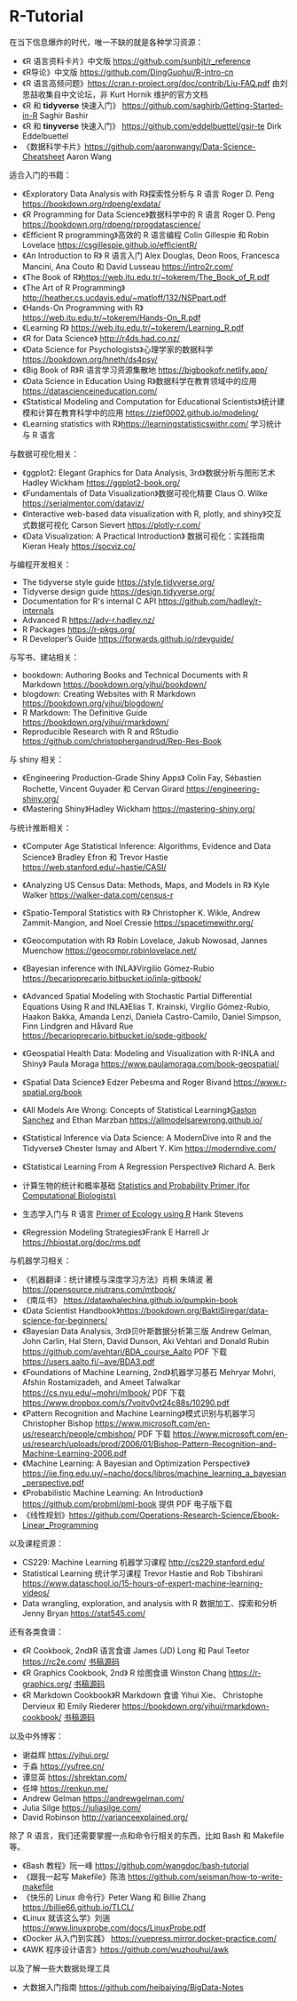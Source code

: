 # R-Tutorial


在当下信息爆炸的时代，唯一不缺的就是各种学习资源：

- 《R 语言资料卡片》中文版 <https://github.com/sunbjt/r_reference>
- 《R导论》中文版 <https://github.com/DingGuohui/R-intro-cn>
- 《R 语言高频问题》<https://cran.r-project.org/doc/contrib/Liu-FAQ.pdf> 由刘思喆收集自中文论坛，非 Kurt Hornik 维护的官方文档
- 《R 和 **tidyverse** 快速入门》 <https://github.com/saghirb/Getting-Started-in-R>  Saghir Bashir
- 《R 和 **tinyverse** 快速入门》 <https://github.com/eddelbuettel/gsir-te> Dirk Eddelbuettel
- 《数据科学卡片》<https://github.com/aaronwangy/Data-Science-Cheatsheet>  Aaron Wang

适合入门的书籍：

- 《Exploratory Data Analysis with R》探索性分析与 R 语言 Roger D. Peng <https://bookdown.org/rdpeng/exdata/>
- 《R Programming for Data Science》数据科学中的 R 语言 Roger D. Peng <https://bookdown.org/rdpeng/rprogdatascience/>
- 《Efficient R programming》高效的 R 语言编程 Colin Gillespie 和 Robin Lovelace <https://csgillespie.github.io/efficientR/>
- 《An Introduction to R》 R 语言入门 Alex Douglas, Deon Roos, Francesca Mancini, Ana Couto 和 David Lusseau <https://intro2r.com/>
- 《The Book of R》<https://web.itu.edu.tr/~tokerem/The_Book_of_R.pdf>
- 《The Art of R Programming》<http://heather.cs.ucdavis.edu/~matloff/132/NSPpart.pdf>
- 《Hands-On Programming with R》 <https://web.itu.edu.tr/~tokerem/Hands-On_R.pdf>
- 《Learning R》 <https://web.itu.edu.tr/~tokerem/Learning_R.pdf>
- 《R for Data Science》 <http://r4ds.had.co.nz/>
- 《Data Science for Psychologists》心理学家的数据科学 <https://bookdown.org/hneth/ds4psy/>
- 《Big Book of R》R 语言学习资源集散地 <https://bigbookofr.netlify.app/>
- 《Data Science in Education Using R》数据科学在教育领域中的应用 <https://datascienceineducation.com/>
- 《Statistical Modeling and Computation for Educational Scientists》统计建模和计算在教育科学中的应用 <https://zief0002.github.io/modeling/>
- 《Learning statistics with R》<https://learningstatisticswithr.com/> 学习统计与 R 语言

与数据可视化相关：

- 《ggplot2: Elegant Graphics for Data Analysis, 3rd》数据分析与图形艺术 Hadley Wickham <https://ggplot2-book.org/>
- 《Fundamentals of Data Visualization》数据可视化精要 Claus O. Wilke <https://serialmentor.com/dataviz/>
- 《Interactive web-based data visualization with R, plotly, and shiny》交互式数据可视化 Carson Sievert <https://plotly-r.com/>
- 《Data Visualization: A Practical Introduction》 数据可视化：实践指南 Kieran Healy <https://socviz.co/>

与编程开发相关：

- The tidyverse style guide <https://style.tidyverse.org/>
- Tidyverse design guide <https://design.tidyverse.org/>
- Documentation for R's internal C API <https://github.com/hadley/r-internals>
- Advanced R <https://adv-r.hadley.nz/>
- R Packages <https://r-pkgs.org/>
- R Developer’s Guide <https://forwards.github.io/rdevguide/>

与写书、建站相关：

- bookdown: Authoring Books and Technical Documents with R Markdown <https://bookdown.org/yihui/bookdown/>
- blogdown: Creating Websites with R Markdown <https://bookdown.org/yihui/blogdown/>
- R Markdown: The Definitive Guide <https://bookdown.org/yihui/rmarkdown/>
- Reproducible Research with R and RStudio <https://github.com/christophergandrud/Rep-Res-Book>

与 shiny 相关：

- 《Engineering Production-Grade Shiny Apps》 Colin Fay, Sébastien Rochette, Vincent Guyader 和 Cervan Girard <https://engineering-shiny.org/>
- 《Mastering Shiny》Hadley Wickham <https://mastering-shiny.org/>

与统计推断相关：

- 《Computer Age Statistical Inference: Algorithms, Evidence and Data Science》 Bradley Efron 和 Trevor Hastie <https://web.stanford.edu/~hastie/CASI/>
- 《Analyzing US Census Data: Methods, Maps, and Models in R》 Kyle Walker <https://walker-data.com/census-r>
- 《Spatio-Temporal Statistics with R》 Christopher K. Wikle, Andrew Zammit-Mangion, and Noel Cressie <https://spacetimewithr.org/>

- 《Geocomputation with R》 Robin Lovelace, Jakub Nowosad, Jannes Muenchow <https://geocompr.robinlovelace.net/>

- 《Bayesian inference with INLA》Virgilio Gómez-Rubio <https://becarioprecario.bitbucket.io/inla-gitbook/>

- 《Advanced Spatial Modeling with Stochastic Partial Differential Equations Using R and INLA》Elias T. Krainski, Virgilio Gómez-Rubio, Haakon Bakka, Amanda Lenzi, Daniela Castro-Camilo, Daniel Simpson, Finn Lindgren and Håvard Rue <https://becarioprecario.bitbucket.io/spde-gitbook/>

- 《Geospatial Health Data: Modeling and Visualization with R-INLA and Shiny》 Paula Moraga <https://www.paulamoraga.com/book-geospatial/>

- 《Spatial Data Science》 Edzer Pebesma and Roger Bivand <https://www.r-spatial.org/book>

- 《All Models Are Wrong: Concepts of Statistical Learning》[Gaston Sanchez](https://www.gastonsanchez.com/) and Ethan Marzban <https://allmodelsarewrong.github.io/>

- 《Statistical Inference via Data Science: A ModernDive into R and the Tidyverse》 Chester Ismay and Albert Y. Kim <https://moderndive.com/>

- 《Statistical Learning From A Regression Perspective》 Richard A. Berk

- 计算生物的统计和概率基础 [Statistics and Probability Primer (for Computational Biologists)](https://michael.hahsler.net/SMU/EMIS7332/primers/prob_stat_primer.pdf)

- 生态学入门与 R 语言 [Primer of Ecology using R](https://hankstevens.github.io/Primer-of-Ecology) Hank Stevens

- 《Regression Modeling Strategies》Frank E Harrell Jr <https://hbiostat.org/doc/rms.pdf>

  

与机器学习相关：

- 《机器翻译：统计建模与深度学习方法》肖桐 朱靖波 著 <https://opensource.niutrans.com/mtbook/>
- 《南瓜书》 <https://datawhalechina.github.io/pumpkin-book>
- 《Data Scientist Handbook》<https://bookdown.org/BaktiSiregar/data-science-for-beginners/>
- 《Bayesian Data Analysis, 3rd》贝叶斯数据分析第三版 Andrew Gelman, John Carlin, Hal Stern, David Dunson, Aki Vehtari and Donald Rubin <https://github.com/avehtari/BDA_course_Aalto> PDF 下载 <https://users.aalto.fi/~ave/BDA3.pdf>
- 《Foundations of Machine Learning, 2nd》机器学习基石 Mehryar Mohri, Afshin Rostamizadeh, and Ameet Talwalkar https://cs.nyu.edu/~mohri/mlbook/ PDF 下载 <https://www.dropbox.com/s/7voitv0vt24c88s/10290.pdf>
- 《Pattern Recognition and Machine Learning》模式识别与机器学习 Christopher Bishop <https://www.microsoft.com/en-us/research/people/cmbishop/> PDF 下载 <https://www.microsoft.com/en-us/research/uploads/prod/2006/01/Bishop-Pattern-Recognition-and-Machine-Learning-2006.pdf>
- 《Machine Learning: A Bayesian and Optimization Perspective》 <https://iie.fing.edu.uy/~nacho/docs/libros/machine_learning_a_bayesian_perspective.pdf>
- 《Probabilistic Machine Learning: An Introduction》 https://github.com/probml/pml-book 提供 PDF 电子版下载
- 《线性规划》https://github.com/Operations-Research-Science/Ebook-Linear_Programming

以及课程资源：

- CS229: Machine Learning 机器学习课程 <http://cs229.stanford.edu/>
- Statistical Learning 统计学习课程 Trevor Hastie and Rob Tibshirani <https://www.dataschool.io/15-hours-of-expert-machine-learning-videos/>
- Data wrangling, exploration, and analysis with R 数据加工、探索和分析 Jenny Bryan <https://stat545.com/>

还有各类食谱：

- 《R Cookbook, 2nd》R 语言食谱 James (JD) Long 和 Paul Teetor <https://rc2e.com/> [书稿源码](https://github.com/CerebralMastication/R-Cookbook)
- 《R Graphics Cookbook, 2nd》 R 绘图食谱 Winston Chang <https://r-graphics.org/> [书稿源码](https://github.com/wch/rgcookbook)
- 《R Markdown Cookbook》R Markdown 食谱 Yihui Xie、 Christophe Dervieux 和 Emily Riederer <https://bookdown.org/yihui/rmarkdown-cookbook/> [书稿源码](https://github.com/yihui/rmarkdown-cookbook)

以及中外博客：

- 谢益辉 <https://yihui.org/>
- 于淼 <https://yufree.cn/>
- 谭显英 <https://shrektan.com/>
- 任坤 <https://renkun.me/>
- Andrew Gelman <https://andrewgelman.com/>
- Julia Silge <https://juliasilge.com/>
- David Robinson <http://varianceexplained.org/>

除了 R 语言，我们还需要掌握一点和命令行相关的东西，比如 Bash 和 Makefile 等。

- 《Bash 教程》阮一峰 <https://github.com/wangdoc/bash-tutorial>
- 《跟我一起写 Makefile》陈浩 <https://github.com/seisman/how-to-write-makefile>
- 《快乐的 Linux 命令行》Peter Wang 和 Billie Zhang <https://billie66.github.io/TLCL/>
- 《Linux 就该这么学》刘遄 <https://www.linuxprobe.com/docs/LinuxProbe.pdf>
- 《Docker 从入门到实践》 <https://vuepress.mirror.docker-practice.com/>
- 《AWK 程序设计语言》<https://github.com/wuzhouhui/awk>

以及了解一些大数据处理工具

- 大数据入门指南 <https://github.com/heibaiying/BigData-Notes>
